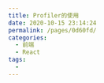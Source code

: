 ```yaml
---
title: Profiler的使用
date: 2020-10-15 23:14:24
permalink: /pages/0d60fd/
categories: 
  - 前端
  - React
tags: 
  - 
---
```

